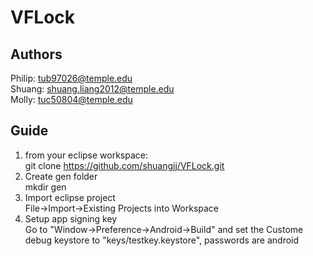 # VFLock
## Authors
Philip: tub97026@temple.edu<br>
Shuang: shuang.liang2012@temple.edu<br>
Molly: tuc50804@temple.edu<br>

## Guide
1. from your eclipse workspace:<br>
git clone https://github.com/shuangjj/VFLock.git
2. Create gen folder<br>
mkdir gen
3. Import eclipse project<br>
File->Import->Existing Projects into Workspace
4. Setup app signing key<br>
Go to "Window->Preference->Android->Build" and set the Custome debug keystore to "keys/testkey.keystore", passwords are android
    
